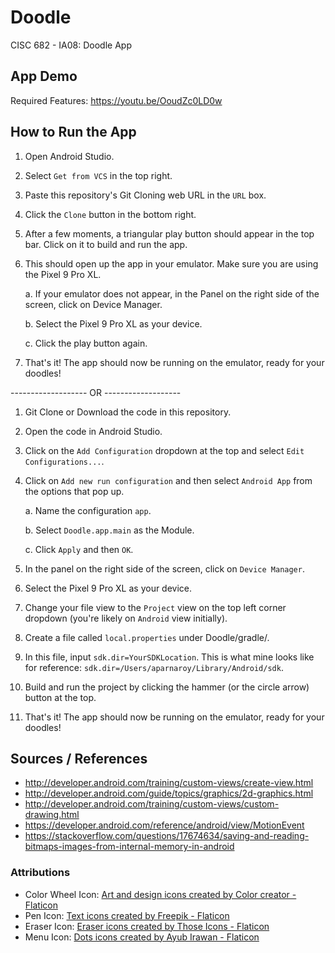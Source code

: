 # Doodle
CISC 682 - IA08: Doodle App

## App Demo
Required Features: https://youtu.be/OoudZc0LD0w

## How to Run the App
1. Open Android Studio.
2. Select `Get from VCS` in the top right.
3. Paste this repository's Git Cloning web URL in the `URL` box.
4. Click the `Clone` button in the bottom right.
5. After a few moments, a triangular play button should appear in the top bar. Click on it to build and run the app.
6. This should open up the app in your emulator. Make sure you are using the Pixel 9 Pro XL.

   a. If your emulator does not appear, in the Panel on the right side of the screen, click on Device Manager.

   b. Select the Pixel 9 Pro XL as your device.

   c. Click the play button again.

7. That's it! The app should now be running on the emulator, ready for your doodles!

------------------- OR -------------------

1. Git Clone or Download the code in this repository.
2. Open the code in Android Studio.
3. Click on the `Add Configuration` dropdown at the top and select `Edit Configurations...`.
4. Click on `Add new run configuration` and then select `Android App` from the options that pop up.

   a. Name the configuration `app`.

   b. Select `Doodle.app.main` as the Module.

   c. Click `Apply` and then `OK`.

5. In the panel on the right side of the screen, click on `Device Manager`.
6. Select the Pixel 9 Pro XL as your device.
7. Change your file view to the `Project` view on the top left corner dropdown (you're likely on `Android` view initially).
8. Create a file called `local.properties` under Doodle/gradle/.
9. In this file, input `sdk.dir=YourSDKLocation`. This is what mine looks like for reference: `sdk.dir=/Users/aparnaroy/Library/Android/sdk`.
10. Build and run the project by clicking the hammer (or the circle arrow) button at the top.
11. That's it! The app should now be running on the emulator, ready for your doodles!

## Sources / References
- http://developer.android.com/training/custom-views/create-view.html
- http://developer.android.com/guide/topics/graphics/2d-graphics.html
- http://developer.android.com/training/custom-views/custom-drawing.html
- https://developer.android.com/reference/android/view/MotionEvent
- https://stackoverflow.com/questions/17674634/saving-and-reading-bitmaps-images-from-internal-memory-in-android

### Attributions
- Color Wheel Icon: <a href="https://www.flaticon.com/free-icons/art-and-design" title="art and design icons">Art and design icons created by Color creator - Flaticon</a>
- Pen Icon: <a href="https://www.flaticon.com/free-icons/text" title="text icons">Text icons created by Freepik - Flaticon</a>
- Eraser Icon: <a href="https://www.flaticon.com/free-icons/eraser" title="eraser icons">Eraser icons created by Those Icons - Flaticon</a>
- Menu Icon: <a href="https://www.flaticon.com/free-icons/dots" title="dots icons">Dots icons created by Ayub Irawan - Flaticon</a>
